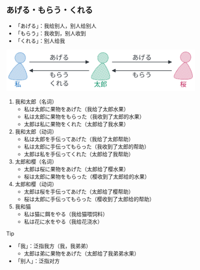 ## あげる・もらう・くれる

- 「あげる」：我给别人，别人给别人
- 「もらう」：我收到，别人收到
- 「くれる」：别人给我

![give](imgs/give.svg)

1. 我和太郎（名词）
   - 私は太郎に果物をあげた（我给了太郎水果）
   - 私は太郎に果物をもらった（我收到了太郎的水果）
   - 太郎は私に果物をくれた（太郎给了我水果）
2. 我和太郎（动词）
   - 私は太郎を手伝ってあげた（我给了太郎帮助）
   - 私は太郎に手伝ってもらった（我收到了太郎的帮助）
   - 太郎は私を手伝ってくれた（太郎给了我帮助）
3. 太郎和樱（名词）
   - 太郎は桜に果物をあげた（太郎给了樱水果）
   - 桜は太郎に果物をもらった（樱收到了太郎给的水果）
4. 太郎和樱（动词）
   - 太郎は桜を手伝ってあげた（太郎给了樱帮助）
   - 桜は太郎に手伝ってもらった（樱收到了太郎给的帮助）
5. 我和猫
   - 私は猫に餌をやる（我给猫喂饲料）
   - 私は花に水をやる（我给花浇水）

> [!TIP]
>
> - 「我」：泛指我方（我，我弟弟）
>   - 太郎は弟に果物をあげた（太郎给了我弟弟水果）
> - 「别人」：泛指对方
